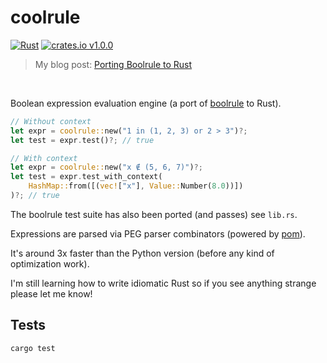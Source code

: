 # coolrule

[![Rust](https://github.com/healeycodes/coolrule/actions/workflows/rust.yml/badge.svg)](https://github.com/healeycodes/coolrule/actions/workflows/rust.yml) [![crates.io v1.0.0](https://img.shields.io/badge/crates.io-v1.0.0-brightgreen)](https://crates.io/crates/coolrule)

> My blog post: [Porting Boolrule to Rust](https://healeycodes.com/porting-boolrule-to-rust)

<br>

Boolean expression evaluation engine (a port of [boolrule](https://github.com/tailsdotcom/boolrule) to Rust).

```rust
// Without context
let expr = coolrule::new("1 in (1, 2, 3) or 2 > 3")?;
let test = expr.test()?; // true

// With context
let expr = coolrule::new("x ∉ (5, 6, 7)")?;
let test = expr.test_with_context(
    HashMap::from([(vec!["x"], Value::Number(8.0))])
)?; // true
```

The boolrule test suite has also been ported (and passes) see `lib.rs`.

Expressions are parsed via PEG parser combinators (powered by [pom](https://github.com/J-F-Liu/pom)).

It's around 3x faster than the Python version (before any kind of optimization work).

I'm still learning how to write idiomatic Rust so if you see anything strange please let me know!

## Tests

`cargo test`
